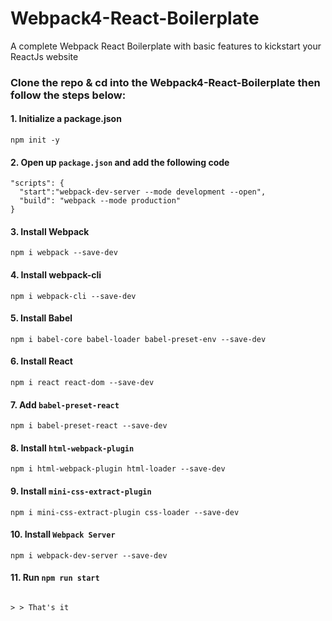 # Webpack4-React-Boilerplate
A complete Webpack React Boilerplate with basic features to kickstart your ReactJs website

### Clone the repo & cd into the Webpack4-React-Boilerplate then follow the steps below:

#### 1. Initialize a package.json
  ```
  npm init -y
  ```
#### 2. Open up `package.json` and add the following code
  ```
  "scripts": {
    "start":"webpack-dev-server --mode development --open",
    "build": "webpack --mode production"
  }
  ```
#### 3. Install Webpack
  ```
  npm i webpack --save-dev
  ```
#### 4. Install webpack-cli
  ```
  npm i webpack-cli --save-dev
  ```
#### 5. Install Babel
  ```
  npm i babel-core babel-loader babel-preset-env --save-dev
  ```
#### 6. Install React
  ```
  npm i react react-dom --save-dev
  ```
#### 7. Add ` babel-preset-react `
  ```
  npm i babel-preset-react --save-dev
  ```
#### 8. Install ` html-webpack-plugin `
  ```
  npm i html-webpack-plugin html-loader --save-dev
  ```
#### 9. Install ` mini-css-extract-plugin `
  ```
  npm i mini-css-extract-plugin css-loader --save-dev
  ```
#### 10. Install ` Webpack Server `
  ```
  npm i webpack-dev-server --save-dev
  ```
#### 11. Run ` npm run start `
  ``` Visit http://localhost:8080/ 
  
  > > That's it
